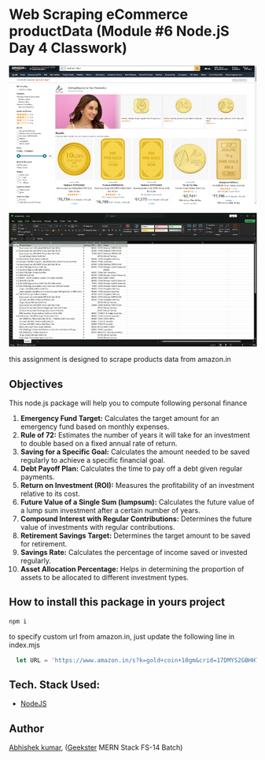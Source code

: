 # Web Scraping eCommerce productData (Module #6 Node.jS Day 4 Classwork)
![](thumbnail.png)

this assignment is designed to scrape products data from amazon.in


## Objectives
This node.js package will help you to compute following personal finance 
  1. **Emergency Fund Target:** Calculates the target amount for an emergency fund based on monthly expenses.
  2. **Rule of 72:** Estimates the number of years it will take for an investment to double based on a fixed annual rate of return.
  3. **Saving for a Specific Goal:** Calculates the amount needed to be saved regularly to achieve a specific financial goal.
  4. **Debt Payoff Plan:** Calculates the time to pay off a debt given regular payments.
  5. **Return on Investment (ROI):** Measures the profitability of an investment relative to its cost.
  6. **Future Value of a Single Sum (lumpsum):** Calculates the future value of a lump sum investment after a certain number of years.
  7. **Compound Interest with Regular Contributions:** Determines the future value of investments with regular contributions.
  8. **Retirement Savings Target:** Determines the target amount to be saved for retirement.
  9. **Savings Rate:** Calculates the percentage of income saved or invested regularly.
  10. **Asset Allocation Percentage:** Helps in determining the proportion of assets to be allocated to different investment types.
 

## How to install this package in yours project
```bash
npm i
```
to specify custom url from amazon.in, just update the following line in index.mjs
```javascript
  let URL = 'https://www.amazon.in/s?k=gold+coin+10gm&crid=17DMYS2GBHH7M&sprefix=gold+coin+10g%2Caps%2C237&ref=nb_sb_noss_1';
```

## Tech. Stack Used:
+ [NodeJS](https://nodejs.org/en/)

 
## Author
[Abhishek kumar](https://www.linkedin.com/in/alex21c/), ([Geekster](https://geekster.in/) MERN Stack FS-14 Batch)




  
  













